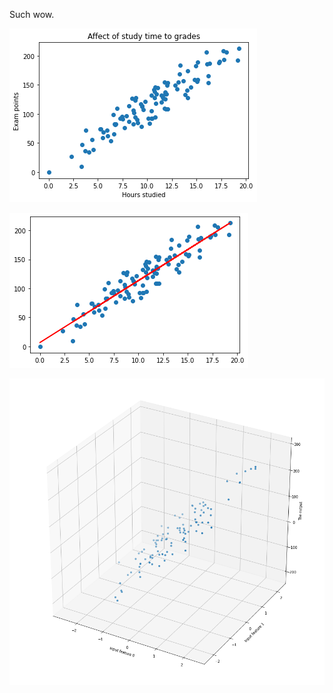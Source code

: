 Such wow.

![Hours Studies vs Exam Points diagram](../../images/linreg_plot_study_time.png)

![Hours Studies vs Exam Points with regression line](../../images/linreg_plot_study_time_predict.png)

![3D scatter plot](../../images/linreg_plot_3d.png)